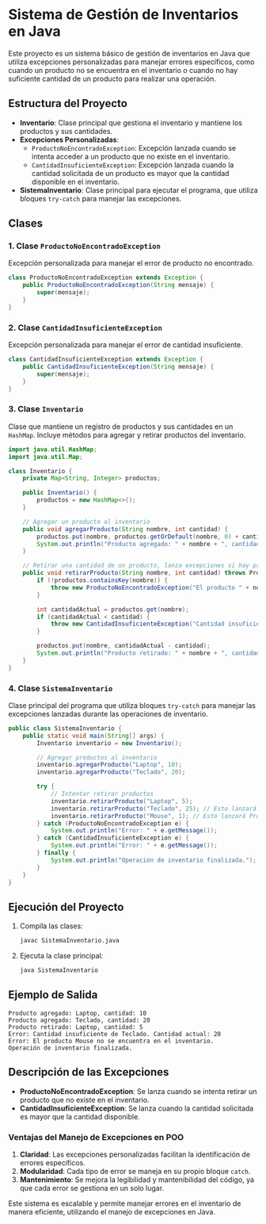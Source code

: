
# Sistema de Gestión de Inventarios en Java

Este proyecto es un sistema básico de gestión de inventarios en Java que utiliza excepciones personalizadas para manejar errores específicos, como cuando un producto no se encuentra en el inventario o cuando no hay suficiente cantidad de un producto para realizar una operación.

## Estructura del Proyecto

- **Inventario**: Clase principal que gestiona el inventario y mantiene los productos y sus cantidades.
- **Excepciones Personalizadas**:
  - `ProductoNoEncontradoException`: Excepción lanzada cuando se intenta acceder a un producto que no existe en el inventario.
  - `CantidadInsuficienteException`: Excepción lanzada cuando la cantidad solicitada de un producto es mayor que la cantidad disponible en el inventario.
- **SistemaInventario**: Clase principal para ejecutar el programa, que utiliza bloques `try-catch` para manejar las excepciones.

## Clases
    
### 1. Clase `ProductoNoEncontradoException`

Excepción personalizada para manejar el error de producto no encontrado.

```java
class ProductoNoEncontradoException extends Exception {
    public ProductoNoEncontradoException(String mensaje) {
        super(mensaje);
    }
}
```

### 2. Clase `CantidadInsuficienteException`

Excepción personalizada para manejar el error de cantidad insuficiente.

```java
class CantidadInsuficienteException extends Exception {
    public CantidadInsuficienteException(String mensaje) {
        super(mensaje);
    }
}
```

### 3. Clase `Inventario`

Clase que mantiene un registro de productos y sus cantidades en un `HashMap`. Incluye métodos para agregar y retirar productos del inventario.

```java
import java.util.HashMap;
import java.util.Map;

class Inventario {
    private Map<String, Integer> productos;

    public Inventario() {
        productos = new HashMap<>();
    }

    // Agregar un producto al inventario
    public void agregarProducto(String nombre, int cantidad) {
        productos.put(nombre, productos.getOrDefault(nombre, 0) + cantidad);
        System.out.println("Producto agregado: " + nombre + ", cantidad: " + cantidad);
    }

    // Retirar una cantidad de un producto, lanza excepciones si hay problemas
    public void retirarProducto(String nombre, int cantidad) throws ProductoNoEncontradoException, CantidadInsuficienteException {
        if (!productos.containsKey(nombre)) {
            throw new ProductoNoEncontradoException("El producto " + nombre + " no se encuentra en el inventario.");
        }

        int cantidadActual = productos.get(nombre);
        if (cantidadActual < cantidad) {
            throw new CantidadInsuficienteException("Cantidad insuficiente de " + nombre + ". Cantidad actual: " + cantidadActual);
        }

        productos.put(nombre, cantidadActual - cantidad);
        System.out.println("Producto retirado: " + nombre + ", cantidad: " + cantidad);
    }
}
```

### 4. Clase `SistemaInventario`

Clase principal del programa que utiliza bloques `try-catch` para manejar las excepciones lanzadas durante las operaciones de inventario.

```java
public class SistemaInventario {
    public static void main(String[] args) {
        Inventario inventario = new Inventario();

        // Agregar productos al inventario
        inventario.agregarProducto("Laptop", 10);
        inventario.agregarProducto("Teclado", 20);

        try {
            // Intentar retirar productos
            inventario.retirarProducto("Laptop", 5);
            inventario.retirarProducto("Teclado", 25); // Esto lanzará CantidadInsuficienteException
            inventario.retirarProducto("Mouse", 1); // Esto lanzará ProductoNoEncontradoException
        } catch (ProductoNoEncontradoException e) {
            System.out.println("Error: " + e.getMessage());
        } catch (CantidadInsuficienteException e) {
            System.out.println("Error: " + e.getMessage());
        } finally {
            System.out.println("Operación de inventario finalizada.");
        }
    }
}
```

## Ejecución del Proyecto

1. Compila las clases:
   ```bash
   javac SistemaInventario.java
   ```

2. Ejecuta la clase principal:
   ```bash
   java SistemaInventario
   ```

## Ejemplo de Salida

```
Producto agregado: Laptop, cantidad: 10
Producto agregado: Teclado, cantidad: 20
Producto retirado: Laptop, cantidad: 5
Error: Cantidad insuficiente de Teclado. Cantidad actual: 20
Error: El producto Mouse no se encuentra en el inventario.
Operación de inventario finalizada.
```

## Descripción de las Excepciones

- **ProductoNoEncontradoException**: Se lanza cuando se intenta retirar un producto que no existe en el inventario.
- **CantidadInsuficienteException**: Se lanza cuando la cantidad solicitada es mayor que la cantidad disponible.

### Ventajas del Manejo de Excepciones en POO

1. **Claridad**: Las excepciones personalizadas facilitan la identificación de errores específicos.
2. **Modularidad**: Cada tipo de error se maneja en su propio bloque `catch`.
3. **Mantenimiento**: Se mejora la legibilidad y mantenibilidad del código, ya que cada error se gestiona en un solo lugar.

Este sistema es escalable y permite manejar errores en el inventario de manera eficiente, utilizando el manejo de excepciones en Java.
